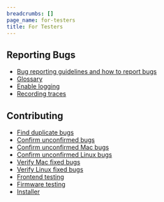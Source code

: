 ```yaml
---
breadcrumbs: []
page_name: for-testers
title: For Testers
---
```


## Reporting Bugs

* [Bug reporting guidelines and how to report
  bugs](/for-testers/bug-reporting-guidelines)
* [Glossary](/glossary)
* [Enable logging](/for-testers/enable-logging)
* [Recording
  traces](/developers/how-tos/trace-event-profiling-tool/recording-tracing-runs)

## Contributing

* [Find duplicate bugs](http://code.google.com/p/chromium/issues/list)
* [Confirm unconfirmed
  bugs](http://code.google.com/p/chromium/issues/list?q=status:Unconfirmed)
* [Confirm unconfirmed Mac
  bugs](http://code.google.com/p/chromium/issues/list?can=2&q=+os:mac+status:unconfirmed&colspec=ID+Stars+Pri+Area+Type+Status+Summary+Modified+Owner+Mstone+OS&cells=tiles)
* [Confirm unconfirmed Linux
  bugs](http://code.google.com/p/chromium/issues/list?can=2&q=os:Linux+status:unconfirmed&colspec=ID+Stars+Pri+Area+Type+Status+Summary+Modified+Owner+Mstone+OS&x=mstone&y=area&cells=tiles)
* [Verify Mac fixed
  bugs](http://code.google.com/p/chromium/issues/list?can=1&q=os:mac+status:fixed&colspec=ID+Stars+Pri+Area+Type+Status+Summary+Modified+Owner+Mstone+OS&x=mstone&y=area&cells=tiles)
* [Verify Linux fixed
   bugs](http://code.google.com/p/chromium/issues/list?can=1&q=os:Linux+status:fixed&colspec=ID+Stars+Pri+Area+Type+Status+Summary+Modified+Owner+Mstone+OS&x=mstone&y=area&cells=tiles)
* [Frontend testing](/for-testers/frontend-testing)
* [Firmware testing](/for-testers/faft)
* [Installer](/for-testers/installer)
